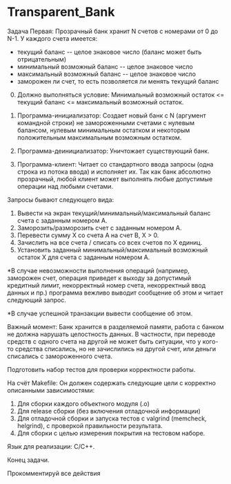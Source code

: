 # Transparent_Bank

Задача Первая: Прозрачный банк хранит N счетов с номерами от 0 до N-1. У каждого счета имеется:
* текущий баланс -- целое знаковое число (баланс может быть отрицательным)
* минимальный возможный баланс -- целое знаковое число
* максимальный возможный баланс -- целое знаковое число
* заморожен ли счет, то есть позволяется ли менять текущий баланс

0) Должно выполняться условие:
Минимальный возможный остаток <= текущий баланс <= максимальный возможный остаток.

1) Программа-инициализатор:
Создает новый банк с N (аргумент командной строки) не замороженными счетами с нулевым балансом, нулевым минимальным остатком и некоторым положительным максимальным возможным остатком.

2) Программа-деинициализатор:
Уничтожает существующий банк.

3) Программа-клиент:
Читает со стандартного ввода запросы (одна строка из потока ввода) и исполняет их. Так как банк абсолютно прозрачный, любой клиент может выполнять любые допустимые операции над любыми счетами.


Запросы бывают следующего вида:
1) Вывести на экран текущий/минимальный/максимальный баланс счета с заданным номером A.
2) Заморозить/разморозить счет с заданным номером A.
3) Перевести сумму X со счета A на счет B, X > 0.
4) Зачислить на все счета / списать со всех счетов по X единиц.
5) Установить заданный минимальный/максимальный возможный остаток X для счета с заданным номером A.

*В случае невозможности выполнения операций (например, заморожен счет, операция приведет к выходу за допустимый кредитный лимит, некорректный номер счета, некорректный ввод данных и пр.) программа вежливо выводит сообщение об этом и читает следующий запрос. 

*В случае успешной транзакции вывести сообщение об этом. 


Важный момент: Банк хранится в разделяемой памяти, работа с банком не должна нарушать целостность данных. В частности, при переводе средств с одного счета на другой не может быть ситуации, что у кого-то средства списались, но не зачислились на другой счет, или деньги списались с замороженного счета.

Подготовить набор тестов для проверки корректности работы.

На счёт Makefile: Он должен содержать следующие цели с корректно описанными зависимостями:
1) Для сборки каждого объектного модуля (.o)
2) Для release сборки (без включения отладочной информации)
3) Для отладочной сборки и запуска тестов с valgrind (memcheck, helgrind), с проверкой правильности результата.
4) Для сборки с целью измерения покрытия на тестовом наборе.

Язык для реализации: C/C++.

Конец задачи.

Прокомментируй все действия
